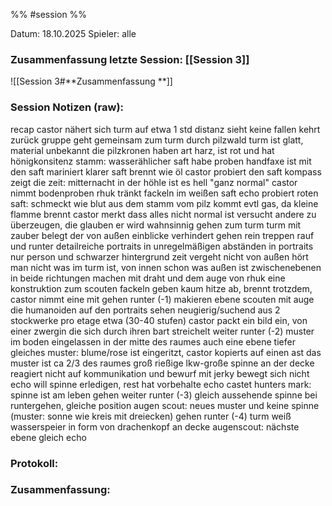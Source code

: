 %% #session %%

Datum: 18.10.2025
Spieler: alle

###  **Zusammenfassung letzte Session: [[Session 3]]**

![[Session 3#**Zusammenfassung **]]

###  **Session Notizen (raw):**
recap
castor nähert sich turm auf etwa 1 std distanz
sieht keine fallen
kehrt zurück
gruppe geht gemeinsam zum turm durch pilzwald
turm ist glatt, material unbekannt
die pilzkronen haben art harz, ist rot und hat hönigkonsitenz
stamm: wasserählicher saft
habe proben
handfaxe ist mit den saft mariniert
klarer saft brennt wie öl
castor probiert den saft
kompass zeigt die zeit: mitternacht
in der höhle ist es hell "ganz normal"
castor nimmt bodenproben
rhuk tränkt fackeln im weißen saft
echo probiert roten saft: schmeckt wie blut
aus dem stamm vom pilz kommt evtl gas, da kleine flamme brennt
castor merkt dass alles nicht normal ist
versucht andere zu überzeugen, die glauben er wird wahnsinnig
gehen zum turm
turm mit zauber belegt der von außen einblicke verhindert
gehen rein
treppen rauf und runter
detailreiche portraits in unregelmäßigen abständen
in portraits nur person und schwarzer hintergrund
zeit vergeht nicht
von außen hört man nicht was im turm ist, von innen schon was außen ist
zwischenebenen in beide richtungen
machen mit draht und dem auge von rhuk eine konstruktion zum scouten
fackeln geben kaum hitze ab, brennt trotzdem, castor nimmt eine mit
gehen runter (-1)
makieren ebene
scouten mit auge
die humanoiden auf den portraits sehen neugierig/suchend aus 
2 stockwerke pro etage etwa (30-40 stufen)
castor packt ein bild ein, von einer zwergin die sich durch ihren bart streichelt
weiter runter (-2)
muster im boden eingelassen in der mitte des raumes
auch eine ebene tiefer gleiches muster: blume/rose
ist eingeritzt, castor kopierts auf einen ast
das muster ist ca 2/3 des raumes groß
rießige lkw-große spinne an der decke
reagiert nicht auf kommunikation und bewurf mit jerky
bewegt sich nicht
echo will spinne erledigen, rest hat vorbehalte
echo castet hunters mark: spinne ist am leben
gehen weiter runter (-3)
gleich aussehende spinne bei runtergehen, gleiche position
augen scout: neues muster und keine spinne (muster: sonne wie kreis mit dreiecken)
gehen runter (-4)
turm weiß
wasserspeier in form von drachenkopf an decke
augenscout: nächste ebene gleich
echo 


###  **Protokoll:**


### **Zusammenfassung:**



